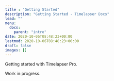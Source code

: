 ```yaml
---
title : "Getting Started"
description: "Getting Started - Timelapser Docs"
lead: ""
menu:
  docs:
    parent: "intro"
date: 2020-10-06T08:48:23+00:00
lastmod: 2020-10-06T08:48:23+00:00
draft: false
images: []
---
```


Getting started with Timelapser Pro.

Work in progress.
